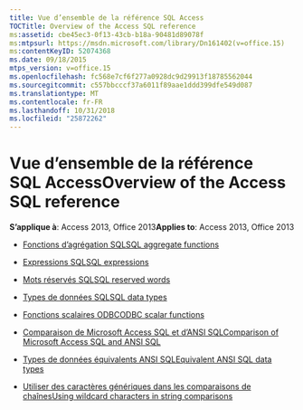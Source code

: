 ```yaml
---
title: Vue d’ensemble de la référence SQL Access
TOCTitle: Overview of the Access SQL reference
ms:assetid: cbe45ec3-0f13-43cb-b18a-90481d89078f
ms:mtpsurl: https://msdn.microsoft.com/library/Dn161402(v=office.15)
ms:contentKeyID: 52074368
ms.date: 09/18/2015
mtps_version: v=office.15
ms.openlocfilehash: fc568e7cf6f277a0928dc9d29913f18785562044
ms.sourcegitcommit: c557bbcccf37a6011f89aae1ddd399dfe549d087
ms.translationtype: MT
ms.contentlocale: fr-FR
ms.lasthandoff: 10/31/2018
ms.locfileid: "25872262"
---
```

# <a name="overview-of-the-access-sql-reference"></a><span data-ttu-id="c2745-102">Vue d’ensemble de la référence SQL Access</span><span class="sxs-lookup"><span data-stu-id="c2745-102">Overview of the Access SQL reference</span></span>

<span data-ttu-id="c2745-103">**S’applique à**: Access 2013, Office 2013</span><span class="sxs-lookup"><span data-stu-id="c2745-103">**Applies to**: Access 2013, Office 2013</span></span>

- [<span data-ttu-id="c2745-104">Fonctions d’agrégation SQL</span><span class="sxs-lookup"><span data-stu-id="c2745-104">SQL aggregate functions</span></span>](sql-aggregate-functions-sql.md)

- [<span data-ttu-id="c2745-105">Expressions SQL</span><span class="sxs-lookup"><span data-stu-id="c2745-105">SQL expressions</span></span>](sql-expressions.md)

- [<span data-ttu-id="c2745-106">Mots réservés SQL</span><span class="sxs-lookup"><span data-stu-id="c2745-106">SQL reserved words</span></span>](sql-reserved-words.md)

- [<span data-ttu-id="c2745-107">Types de données SQL</span><span class="sxs-lookup"><span data-stu-id="c2745-107">SQL data types</span></span>](sql-data-types.md)

- [<span data-ttu-id="c2745-108">Fonctions scalaires ODBC</span><span class="sxs-lookup"><span data-stu-id="c2745-108">ODBC scalar functions</span></span>](odbc-scalar-functions.md)

- [<span data-ttu-id="c2745-109">Comparaison de Microsoft Access SQL et d’ANSI SQL</span><span class="sxs-lookup"><span data-stu-id="c2745-109">Comparison of Microsoft Access SQL and ANSI SQL</span></span>](comparison-of-microsoft-access-sql-and-ansi-sql.md)

- [<span data-ttu-id="c2745-110">Types de données équivalents ANSI SQL</span><span class="sxs-lookup"><span data-stu-id="c2745-110">Equivalent ANSI SQL data types</span></span>](equivalent-ansi-sql-data-types.md)

- [<span data-ttu-id="c2745-111">Utiliser des caractères génériques dans les comparaisons de chaînes</span><span class="sxs-lookup"><span data-stu-id="c2745-111">Using wildcard characters in string comparisons</span></span>](using-wildcard-characters-in-string-comparisons.md)

